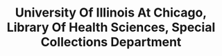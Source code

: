 ---
layout: repo
title: "University Of Illinois At Chicago, Library Of Health Sciences, Special Collections Department"
id: 15412
permalink: repos/15412/
---